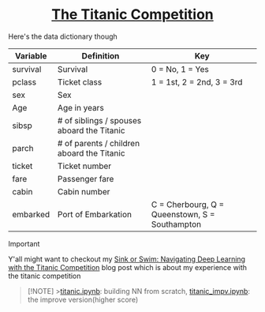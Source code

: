 <h1 align="center">
  <a href="https://www.kaggle.com/competitions/titanic">
    The Titanic Competition
  </a>
</h1>

Here's the data dictionary though

| Variable | Definition                                 | Key                                            |
| -------- | ------------------------------------------ | ---------------------------------------------- |
| survival | Survival                                   | 0 = No, 1 = Yes                                |
| pclass   | Ticket class                               | 1 = 1st, 2 = 2nd, 3 = 3rd                      |
| sex      | Sex                                        |                                                |
| Age      | Age in years                               |                                                |
| sibsp    | # of siblings / spouses aboard the Titanic |                                                |
| parch    | # of parents / children aboard the Titanic |                                                |
| ticket   | Ticket number                              |                                                |
| fare     | Passenger fare                             |                                                |
| cabin    | Cabin number                               |                                                |
| embarked | Port of Embarkation                        | C = Cherbourg, Q = Queenstown, S = Southampton |

> [!IMPORTANT]
> Y'all might want to checkout my [Sink or Swim: Navigating Deep Learning with the Titanic Competition](https://buidai123.github.io/blog/posts/titanic_competition/) blog post which is about my experience with the titanic competition

> [!NOTE] >[titanic.ipynb](https://github.com/buidai123/titanic_comp/blob/f1911f361ea6408fc319e59895135a6b8bf27a2e/titanic.ipynb): building NN from scratch,
> [titanic_impv.ipynb](https://github.com/buidai123/titanic_comp/blob/f1911f361ea6408fc319e59895135a6b8bf27a2e/titanic_impv.ipynb): the improve version(higher score)
